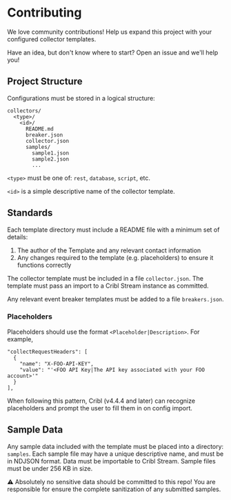 # Contributing 

We love community contributions! Help us expand this project with your configured collector templates.

Have an idea, but don't know where to start? Open an issue and we'll help you!

## Project Structure

Configurations must be stored in a logical structure:

```text
collectors/
  <type>/
    <id>/
      README.md
      breaker.json
      collector.json
      samples/
        sample1.json
        sample2.json
        ...
```

`<type>` must be one of: `rest`, `database`, `script`, etc.

`<id>` is a simple descriptive name of the collector template.

## Standards

Each template directory must include a README file with a minimum set of details:

1. The author of the Template and any relevant contact information
2. Any changes required to the template (e.g. placeholders) to ensure it functions correctly

The collector template must be included in a file `collector.json`. The template must pass an import to a Cribl Stream instance as committed.

Any relevant event breaker templates must be added to a file `breakers.json`.

### Placeholders

Placeholders should use the format `<Placeholder|Description>`. For example,
```
"collectRequestHeaders": [
  {
    "name": "X-FOO-API-KEY",
    "value": "'<FOO API Key|The API key associated with your FOO account>'"
  }
],
```

When following this pattern, Cribl (v4.4.4 and later) can recognize placeholders and prompt the user to fill them in on config import.


## Sample Data

Any sample data included with the template must be placed into a directory: `samples`. Each sample file may have a unique descriptive name, and must be in NDJSON format. Data must be importable to Cribl Stream. Sample files must be under 256 KB in size.

⚠️ Absolutely no sensitive data should be committed to this repo! You are responsible for ensure the complete sanitization of any submitted samples.
